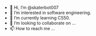 - 👋 Hi, I’m @skaterbot007
- 👀 I’m interested in software engineering.
- 🌱 I’m currently learning CS50.
- 💞️ I’m looking to collaborate on ...
- 📫 How to reach me ...

<!---
skaterbot007/skaterbot007 is a ✨ special ✨ repository because its `README.md` (this file) appears on your GitHub profile.
You can click the Preview link to take a look at your changes.
--->

